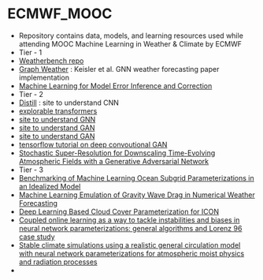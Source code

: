 # ECMWF_MOOC
- Repository contains data, models, and learning resources used while attending MOOC Machine Learning in Weather &amp; Climate by ECMWF
- Tier - 1
- [Weatherbench repo](https://github.com/pangeo-data/WeatherBench)
- [Graph Weather](https://github.com/openclimatefix/graph_weather) : Keisler et al. GNN weather forecasting paper implementation
- [Machine Learning for Model Error Inference and Correction](https://arxiv.org/pdf/2210.13817.pdf)
- Tier - 2
- [Distill](https://distill.pub/) : site to understand CNN
- [explorable transformers](https://huggingface.co/exbert/?model=bert-base-cased&modelKind=bidirectional&sentence=The%20girl%20ran%20to%20a%20local%20pub%20to%20escape%20the%20din%20of%20her%20city.&layer=0&heads=..0,1,2,3,4,5,6,7,8,9,10,11&threshold=0.7&tokenInd=null&tokenSide=null&maskInds=..&hideClsSep=true)
- [site to understand GNN](https://distill.pub/2021/gnn-intro/)
- [site to understand GAN](https://jalammar.github.io/)
- [site to understand GAN](https://jleinonen.github.io/2019/09/05/gan-elements-1.html)
- [tensorflow tutorial on deep convoutional GAN](https://www.tensorflow.org/tutorials/generative/dcgan)
- [Stochastic Super-Resolution for Downscaling Time-Evolving Atmospheric Fields with a Generative Adversarial Network](https://arxiv.org/abs/2005.10374)
- Tier - 3
- [Benchmarking of Machine Learning Ocean Subgrid Parameterizations in an Idealized Model](https://agupubs.onlinelibrary.wiley.com/doi/epdf/10.1029/2022MS003258)
- [Machine Learning Emulation of Gravity Wave Drag in Numerical Weather Forecasting](https://agupubs.onlinelibrary.wiley.com/doi/full/10.1029/2021MS002477)
- [Deep Learning Based Cloud Cover Parameterization for ICON](https://agupubs.onlinelibrary.wiley.com/doi/full/10.1029/2021MS002959)
- [Coupled online learning as a way to tackle instabilities and biases in neural network parameterizations: general algorithms and Lorenz 96 case study](https://gmd.copernicus.org/articles/13/2185/2020/)
- [Stable climate simulations using a realistic general circulation model with neural network parameterizations for atmospheric moist physics and radiation processes](https://gmd.copernicus.org/articles/15/3923/2022/)
- 

